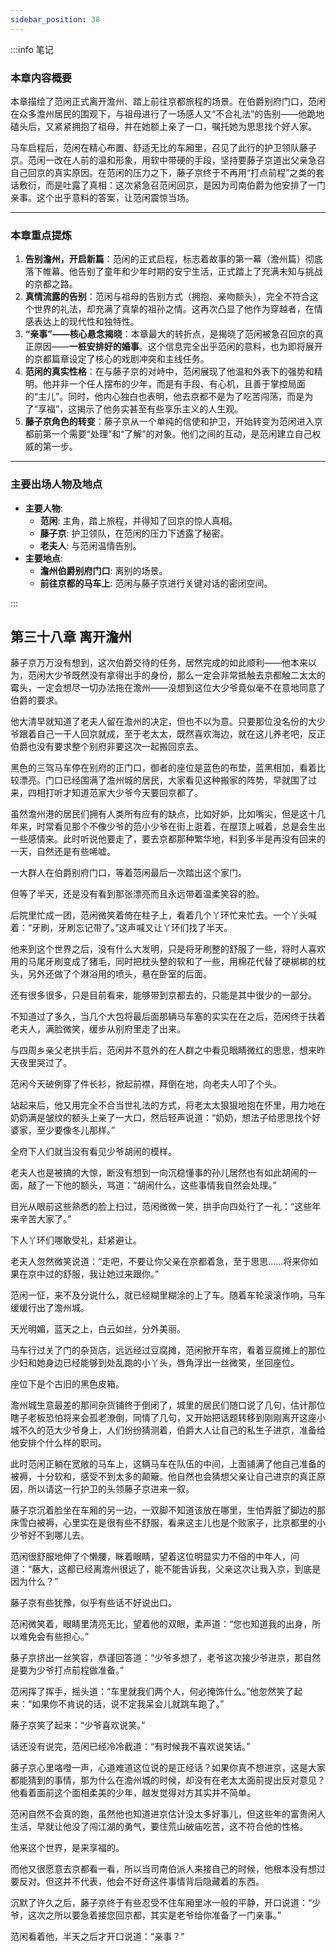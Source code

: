 ```yaml
---
sidebar_position: 38
---
```


:::info 笔记

### 本章内容概要

本章描绘了范闲正式离开澹州、踏上前往京都旅程的场景。在伯爵别府门口，范闲在众多澹州居民的围观下，与祖母进行了一场感人又“不合礼法”的告别——他跪地磕头后，又紧紧拥抱了祖母，并在她额上亲了一口，嘱托她为思思找个好人家。

马车启程后，范闲在精心布置、舒适无比的车厢里，召见了此行的护卫领队藤子京。范闲一改在人前的温和形象，用软中带硬的手段，坚持要藤子京道出父亲急召自己回京的真实原因。在范闲的压力之下，藤子京终于不再用“打点前程”之类的套话敷衍，而是吐露了真相：这次紧急召范闲回京，是因为司南伯爵为他安排了一门亲事。这个出乎意料的答案，让范闲震惊当场。

---

### 本章重点提炼

1.  **告别澹州，开启新篇**：范闲的正式启程，标志着故事的第一幕（澹州篇）彻底落下帷幕。他告别了童年和少年时期的安宁生活，正式踏上了充满未知与挑战的京都之路。
2.  **真情流露的告别**：范闲与祖母的告别方式（拥抱、亲吻额头），完全不符合这个世界的礼法，却充满了真挚的祖孙之情。这再次凸显了他作为穿越者，在情感表达上的现代性和独特性。
3.  **“亲事”——核心悬念揭晓**：本章最大的转折点，是揭晓了范闲被急召回京的真正原因——**一桩安排好的婚事**。这个信息完全出乎范闲的意料，也为即将展开的京都篇章设定了核心的戏剧冲突和主线任务。
4.  **范闲的真实性格**：在与藤子京的对峙中，范闲展现了他温和外表下的强势和精明。他并非一个任人摆布的少年，而是有手段、有心机，且善于掌控局面的“主儿”。同时，他内心独白也表明，他去京都不是为了吃苦闯荡，而是为了“享福”，这揭示了他务实甚至有些享乐主义的人生观。
5.  **藤子京角色的转变**：藤子京从一个单纯的信使和护卫，开始转变为范闲进入京都前第一个需要“处理”和“了解”的对象。他们之间的互动，是范闲建立自己权威的第一步。

---

### 主要出场人物及地点

* **主要人物**:
    * **范闲**: 主角，踏上旅程，并得知了回京的惊人真相。
    * **藤子京**: 护卫领队，在范闲的压力下透露了秘密。
    * **老夫人**: 与范闲温情告别。
* **主要地点**:
    * **澹州伯爵别府门口**: 离别的场景。
    * **前往京都的马车上**: 范闲与藤子京进行关键对话的密闭空间。

:::

## 第三十八章 **离开澹州**

藤子京万万没有想到，这次伯爵交待的任务，居然完成的如此顺利——他本来以为，范闲大少爷既然没有拿得出手的身份，那么一定会非常抵触去京都触二太太的霉头，一定会想尽一切办法拖在澹州——没想到这位大少爷竟似毫不在意地同意了伯爵的要求。

他大清早就知道了老夫人留在澹州的决定，但也不以为意。只要那位没名份的大少爷跟着自己一干人回京就成，至于老太太，既然喜欢海边，就在这儿养老吧，反正伯爵也没有要求整个别府非要这次一起搬回京去。

黑色的三驾马车停在别府的正门口，御者的座位是蓝色的布垫，蓝黑相加，看着比较漂亮。门口已经围满了澹州城的居民，大家看见这种搬家的阵势，早就围了过来，四相打听才知道范家大少爷今天要回京都了。

虽然澹州港的居民们拥有人类所有应有的缺点，比如好妒，比如嘴尖，但是这十几年来，时常看见那个不像少爷的范小少爷在街上逛着，在屋顶上喊着，总是会生出一些感情来。此时听说他要走了，要去京都那种繁华地，料到多半是再没有回来的一天，自然还是有些唏嘘。

一大群人在伯爵别府门口，等着范闲最后一次踏出这个家门。

但等了半天，还是没有看到那张漂亮而且永远带着温柔笑容的脸。

后院里忙成一团，范闲微笑着倚在柱子上，看着几个丫环忙来忙去。一个丫头喊着：“牙刷，牙刷忘记带了。”这声喊又让丫环们找了半天。

他来到这个世界之后，没有什么大发明，只是将牙刷整的舒服了一些，将时人喜欢用的马尾牙刷变成了猪毛，同时把枕头整的软和了一些，用棉花代替了硬梆梆的枕头，另外还做了个淋浴用的喷头，悬在卧室的后面。

还有很多很多，只是目前看来，能够带到京都去的，只能是其中很少的一部分。

不知道过了多久，当几个大包将最后面那辆马车塞的实实在在之后，范闲终于扶着老夫人，满脸微笑，缓步从别府里走了出来。

与四周乡亲父老拱手后，范闲并不意外的在人群之中看见眼睛微红的思思，想来昨天夜里哭过了。

范闲今天破例穿了件长衫，掀起前襟，拜倒在地，向老夫人叩了个头。

站起来后，他又用完全不合当世礼法的方式，将老太太狠狠地抱在怀里，用力地在奶奶满是皱纹的额头上亲了一大口，然后轻声说道：“奶奶，想法子给思思找个好婆家，至少要像冬儿那样。”

全府下人们就当没有看见少爷胡闹的模样。

老夫人也是被搞的大惊，断没有想到一向沉稳懂事的孙儿居然也有如此胡闹的一面，敲了一下他的额头，骂道：“胡闹什么，这些事情我自然会处理。”

目光从眼前这些熟悉的脸上扫过，范闲微微一笑，拱手向四处行了一礼：“这些年来辛苦大家了。”

下人丫环们哪敢受礼，赶紧避让。

老夫人忽然微笑说道：“走吧，不要让你父亲在京都着急，至于思思……将来你如果在京中过的舒服，我让她过来跟你。”

范闲一怔，来不及分说什么，就已经糊里糊涂的上了车。随着车轮滚滚作响，马车缓缓行出了澹州城。

天光明媚，蓝天之上，白云如丝，分外美丽。

马车行过关了门的杂货店，远远经过豆腐摊，范闲掀开车帘，看着豆腐摊上的那位少妇和她身边已经能够到处乱跑的小丫头，唇角浮出一丝微笑，坐回座位。

座位下是个古旧的黑色皮箱。

澹州城生意最差的那间杂货铺终于倒闭了，城里的居民们随口说了几句，估计那位瞎子老板恐怕将来会孤老潦倒，同情了几句，又开始把话题转移到刚刚离开这座小城不久的范大少爷身上，人们纷纷猜测着，伯爵大人让自己的私生子进京，准备给他安排个什么样的职司。

此时范闲正躺在宽敞的马车上，这辆马车在队伍的中间，上面铺满了他自己准备的被褥，十分软和，感受不到太多的颠簸。他自然也会猜想父亲让自己进京的真正原因，所以请这一行护卫的头领藤子京进来一叙。

藤子京沉着脸坐在车厢的另一边，一双脚不知道该放在哪里，生怕弄脏了脚边的那床雪白被褥，心里实在是很有些不舒服，看来这主儿也是个败家子，比京都里的小少爷好不到哪儿去。

范闲很舒服地伸了个懒腰，眯着眼睛，望着这位明显实力不俗的中年人，问道：“藤大，这都已经离澹州很远了，能不能告诉我，父亲这次让我入京，到底是因为什么？”

藤子京有些犹豫，似乎有些话不好说出口。

范闲微笑着，眼睛里清亮无比，望着他的双眼，柔声道：“您也知道我的出身，所以难免会有些担心。”

藤子京挤出一丝笑容，恭谨回答道：“少爷多想了，老爷这次接少爷进京，那自然是要为少爷打点前程做准备。”

范闲挥了挥手，摇头道：“车里就我们两个人，何必掩饰什么。”他忽然笑了起来：“如果你不肯说的话，说不定我呆会儿就跳车跑了。”

藤子京笑了起来：“少爷喜欢说笑。”

话还没有说完，范闲已经冷冷截道：“有时候我不喜欢说笑话。”

藤子京心里咯噔一声，心道难道这位说的是正经话？如果你真不想进京，这是大家都能猜到的事情，那为什么在澹州城的时候，却没有在老太太面前提出反对意见？他看着面前这个面相柔美的少年，越发觉得对方其实并不简单。

范闲自然不会真的跑，虽然他也知道进京估计没太多好事儿，但这些年的富贵闲人生活，早就让他没了闯江湖的勇气，要住荒山破庙吃苦，这不符合他的性格。

他来这个世界，是来享福的。

而他又很愿意去京都看一看，所以当司南伯派人来接自己的时候，他根本没有想过要反对。但这并不代表，他会不好奇这件事情背后隐藏着的东西。

沉默了许久之后，藤子京终于有些忍受不住车厢里冰一般的平静，开口说道：“少爷，这次之所以要急着接您回京都，其实是老爷给你准备了一门亲事。”

范闲看着他，半天之后才开口说道：“亲事？”

